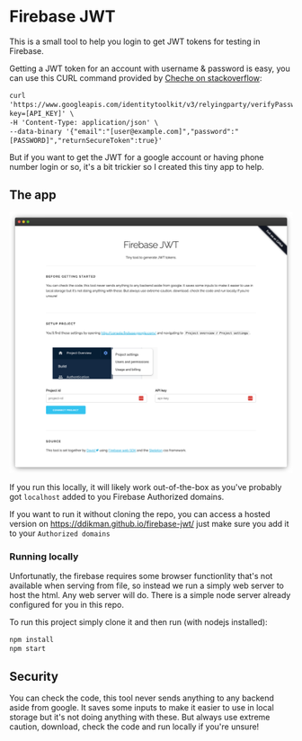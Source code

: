 # Firebase JWT

This is a small tool to help you login to get JWT tokens for testing in Firebase.

Getting a JWT token for an account with username & password is easy, you can use this CURL command provided by [Cheche on stackoverflow](https://stackoverflow.com/a/53134529/479632):

```
curl 'https://www.googleapis.com/identitytoolkit/v3/relyingparty/verifyPassword?key=[API_KEY]' \
-H 'Content-Type: application/json' \
--data-binary '{"email":"[user@example.com]","password":"[PASSWORD]","returnSecureToken":true}'
```

But if you want to get the JWT for a google account or having phone number login or so, it's a bit trickier so I created this tiny app to help.

## The app

![Example of the running app](example.png)

If you run this locally, it will likely work out-of-the-box as you've probably got `localhost` added to you Firebase Authorized domains.

If you want to run it without cloning the repo, you can access a hosted version on https://ddikman.github.io/firebase-jwt/ just make sure you add it to your `Authorized domains`

### Running locally

Unfortunatly, the firebase requires some browser functionlity that's not available when serving from file, so instead we run a simply web server to host the html. Any web server will do. There is a simple node server already configured for you in this repo.

To run this project simply clone it and then run (with nodejs installed):
```shell
npm install
npm start
```

## Security

You can check the code, this tool never sends anything to any backend aside from google. It saves some inputs to make it easier to use in local storage but it's not doing anything with these. But always use extreme caution, download, check the code and run locally if you're unsure!
